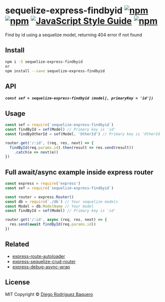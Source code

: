 # sequelize-express-findbyid [![npm](https://img.shields.io/npm/v/sequelize-express-findbyid.svg?style=flat-square)]() [![npm](https://img.shields.io/npm/dm/sequelize-express-findbyid.svg?style=flat-square)]() [![JavaScript Style Guide](https://img.shields.io/badge/code_style-standard-brightgreen.svg?style=flat-square)](https://standardjs.com) [![npm](https://img.shields.io/npm/l/sequelize-express-findbyid.svg?style=flat-square)](LICENSE)
Find by id using a sequelize model, returning 404 error if not found

## Install
```sh
npm i -S sequelize-express-findbyid
or
npm install --save sequelize-express-findbyid
```

## API

##### `const sef = sequelize-express-findbyid (model[, primaryKey = 'id'])`

## Usage

```js
const sef = require(`sequelize-express-findbyid`)
const findById = sef(Model) // Primary key is 'id'
const findByOtherId = sef(Model, 'OtherId') // Primary key is 'OtherId'

router.get('/:id', (req, res, next) => {
  findById(req.params.id).then(result => res.send(result))
    .catch(e => next(e))
})
```

## Full await/async example inside express router

```js
const express = require('express')
const sef = require(`sequelize-express-findbyid`)

const router = express.Router()
const db = require(`./db`) // Your sequelize models
const Model = db.ModelName // Your model
const findById = sef(Model) // Primary key is 'id'

router.get('/:id', async (req, res, next) => {
  res.send(await findById(req.params.id))
})
```

## Related

- [express-route-autoloader](https://github.com/DiegoRBaquero/express-route-autoloader)
- [express-sequelize-crud-router](https://github.com/DiegoRBaquero/express-sequelize-crud-router)
- [express-debug-async-wrap](https://github.com/DiegoRBaquero/express-debug-async-wrap)


## License
MIT Copyright © [Diego Rodríguez Baquero](https://diegorbaquero.com)
